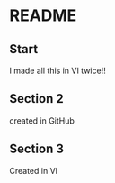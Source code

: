 # README

## Start

I made all this in VI twice!!

## Section 2

created in GitHub

## Section 3

Created in VI
